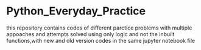# Python_Everyday_Practice
this repository contains codes of different parctice problems with multiple appoaches and attempts solved using only logic and not the inbuilt functions,with new and old version codes in the same jupyter notebook file 
